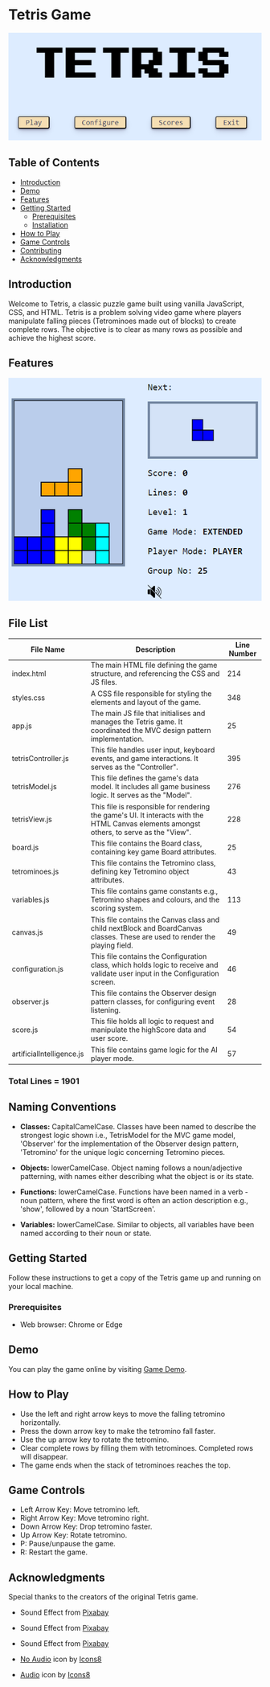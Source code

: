 # Tetris Game

![Tetris Game Screenshot](/src/icons/mainMenu.png)

## Table of Contents

- [Introduction](#introduction)
- [Demo](#demo)
- [Features](#features)
- [Getting Started](#getting-started)
  - [Prerequisites](#prerequisites)
  - [Installation](#installation)
- [How to Play](#how-to-play)
- [Game Controls](#game-controls)
- [Contributing](#contributing)
- [Acknowledgments](#acknowledgments)

## Introduction

Welcome to Tetris, a classic puzzle game built using vanilla JavaScript, CSS, and HTML. Tetris is a problem solving video game where players manipulate falling pieces (Tetrominoes made out of blocks) to create complete rows. The objective is to clear as many rows as possible and achieve the highest score.

## Features

![Tetris Game Screenshot](/src/icons/gamePlay.png)

## File List

| File Name                 | Description                                                                                                                              | Line Number |
| ------------------------- | ---------------------------------------------------------------------------------------------------------------------------------------- | ----------- |
| index.html                | The main HTML file defining the game structure, and referencing the CSS and JS files.                                                    | 214         |
| styles.css                | A CSS file responsible for styling the elements and layout of the game.                                                                  | 348         |
| app.js                    | The main JS file that initialises and manages the Tetris game. It coordinated the MVC design pattern implementation.                     | 25          |
| tetrisController.js       | This file handles user input, keyboard events, and game interactions. It serves as the "Controller".                                     | 395         |
| tetrisModel.js            | This file defines the game's data model. It includes all game business logic. It serves as the "Model".                                  | 276         |
| tetrisView.js             | This file is responsible for rendering the game's UI. It interacts with the HTML Canvas elements amongst others, to serve as the "View". | 228         |
| board.js                  | This file contains the Board class, containing key game Board attributes.                                                                | 25          |
| tetrominoes.js            | This file contains the Tetromino class, defining key Tetromino object attributes.                                                        | 43          |
| variables.js              | This file contains game constants e.g., Tetromino shapes and colours, and the scoring system.                                            | 113         |
| canvas.js                 | This file contains the Canvas class and child nextBlock and BoardCanvas classes. These are used to render the playing field.             | 49          |
| configuration.js          | This file contains the Configuration class, which holds logic to receive and validate user input in the Configuration screen.            | 46          |
| observer.js               | This file contains the Observer design pattern classes, for configuring event listening.                                                 | 28          |
| score.js                  | This file holds all logic to request and manipulate the highScore data and user score.                                                   | 54          |
| artificialIntelligence.js | This file contains game logic for the AI player mode.                                                                                    | 57          |

### Total Lines = 1901

## Naming Conventions

- **Classes:** CapitalCamelCase. Classes have been named to describe the strongest logic shown i.e., TetrisModel for the MVC game model, 'Observer' for the implementation of the Observer design pattern, 'Tetromino' for the unique logic concerning Tetromino pieces.

- **Objects:** lowerCamelCase. Object naming follows a noun/adjective patterning, with names either describing what the object is or its state.

- **Functions:** lowerCamelCase. Functions have been named in a verb - noun pattern, where the first word is often an action description e.g., 'show', followed by a noun 'StartScreen'.

- **Variables:** lowerCamelCase. Similar to objects, all variables have been named according to their noun or state.

## Getting Started

Follow these instructions to get a copy of the Tetris game up and running on your local machine.

### Prerequisites

- Web browser: Chrome or Edge

## Demo

You can play the game online by visiting [Game Demo](https://tetriswebgame.netlify.app/).

## How to Play

- Use the left and right arrow keys to move the falling tetromino horizontally.
- Press the down arrow key to make the tetromino fall faster.
- Use the up arrow key to rotate the tetromino.
- Clear complete rows by filling them with tetrominoes. Completed rows will disappear.
- The game ends when the stack of tetrominoes reaches the top.

## Game Controls

- Left Arrow Key: Move tetromino left.
- Right Arrow Key: Move tetromino right.
- Down Arrow Key: Drop tetromino faster.
- Up Arrow Key: Rotate tetromino.
- P: Pause/unpause the game.
- R: Restart the game.

## Acknowledgments

Special thanks to the creators of the original Tetris game.

- Sound Effect from <a href="https://pixabay.com/sound-effects/?utm_source=link-attribution&utm_medium=referral&utm_campaign=music&utm_content=68698">Pixabay</a>

- Sound Effect from <a href="https://pixabay.com/sound-effects/?utm_source=link-attribution&utm_medium=referral&utm_campaign=music&utm_content=6435">Pixabay</a>

- Sound Effect from <a href="https://pixabay.com/?utm_source=link-attribution&utm_medium=referral&utm_campaign=music&utm_content=6071">Pixabay</a>
- <a target="_blank" href="https://icons8.com/icon/9414/no-audio">No Audio</a> icon by <a target="_blank" href="https://icons8.com">Icons8</a>
- <a target="_blank" href="https://icons8.com/icon/9982/audio">Audio</a> icon by <a target="_blank" href="https://icons8.com">Icons8</a>
